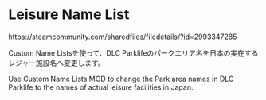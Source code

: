 # Leisure Name List
https://steamcommunity.com/sharedfiles/filedetails/?id=2993347285

Custom Name Listsを使って、DLC Parklifeのパークエリア名を日本の実在するレジャー施設名へ変更します。

Use Custom Name Lists MOD to change the Park area names in DLC Parklife to the names of actual leisure facilities in Japan.

